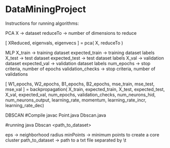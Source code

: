 DataMiningProject
=================

Instructions for running algorithms:


PCA
X -> dataset
reduceTo -> number of dimensions to reduce

[ XReduced, eigenvals, eigenvecs ] = pca( X, reduceTo )


MLP
X_train -> training dataset
expected_train -> training dataset labels
X_test -> test dataset
expected_test -> test dataset labels
X_val -> validation dataset
expected_val -> validation dataset labels
num_epochs -> stop criteria, number of epochs
validation_checks -> stop criteria, number of validations

[ W1_epochs, W2_epochs, B1_epochs, B2_epochs, mse_train, mse_test, mse_val ] = backpropagation( X_train, expected_train, X_test, expected_test, X_val, expected_val, num_epochs, validation_checks, num_neurons_hid, num_neurons_output, learning_rate, momentum, learning_rate_incr, learning_rate_dec)


DBSCAN
#Compile
javac Point.java Dbscan.java

#running
java Dbscan <eps> <minPoints> <path_to_dataset>

eps -> neighborhood radius
minPoints -> minimum points to create a core cluster
path_to_dataset -> path to a txt file separated by \t
